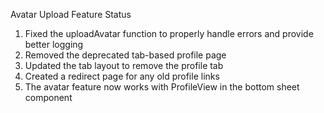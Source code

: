 Avatar Upload Feature Status
1. Fixed the uploadAvatar function to properly handle errors and provide better logging
2. Removed the deprecated tab-based profile page
3. Updated the tab layout to remove the profile tab
4. Created a redirect page for any old profile links
5. The avatar feature now works with ProfileView in the bottom sheet component
